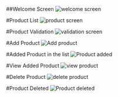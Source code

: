 ##Welcome Screen
![welcome screen](https://user-images.githubusercontent.com/100269364/164641097-a29fe9d8-e921-4069-8afd-821e94a83315.png)

#Product List
![product screen](https://user-images.githubusercontent.com/100269364/164642599-698fc10d-88a7-4182-a3e9-f8fb1d7a2b0e.png)

#Product Validation
![validation screen](https://user-images.githubusercontent.com/100269364/164642728-3230fc3b-d2ed-422c-a3b6-79e303c806bd.png)

#Add Product
![Add product](https://user-images.githubusercontent.com/100269364/164642808-4ea43f9d-cebe-4622-bb00-d4c85574f21d.png)

#Added Product in the list
![Product added](https://user-images.githubusercontent.com/100269364/164642890-85b35dd5-df25-4d84-9926-5f726ce5a186.png)

#View Added Product
![view product](https://user-images.githubusercontent.com/100269364/164642939-c97d7d4a-167c-4995-898a-598eb35a638e.png)

#Delete Product
![delete product](https://user-images.githubusercontent.com/100269364/164642981-ad9ff365-3506-4ffb-9810-a9b9df273125.png)

#Product Deleted
![Product deleted](https://user-images.githubusercontent.com/100269364/164643048-4f3763f3-d80a-48d0-8fd8-c50fdf875f5f.png)



